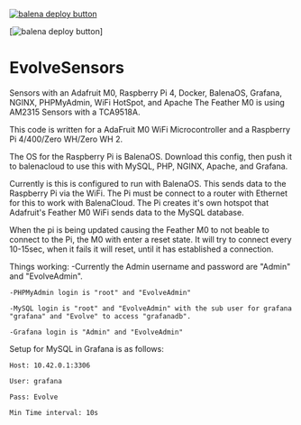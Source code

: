 [![balena deploy button](https://www.balena.io/deploy.svg)](https://dashboard.balena-cloud.com/deploy?repoUrl=https://github.com/moondisco/SensorsEvolve>)

[![balena deploy button](https://github.com/moondisco/SensorsEvolve/blob/main/EVOLVE-Logo.png)]

# EvolveSensors
Sensors with an Adafruit M0, Raspberry Pi 4, Docker, BalenaOS, Grafana, NGINX, PHPMyAdmin, WiFi HotSpot, and Apache
The Feather M0 is using AM2315 Sensors with a TCA9518A.

This code is written for a AdaFruit M0 WiFi Microcontroller and a Raspberry Pi 4/400/Zero WH/Zero WH 2.

The OS for the Raspberry Pi is BalenaOS. Download this config, then push it to balenacloud to use this with MySQL, PHP, NGINX, Apache, and Grafana.

Currently is this is configured to run with BalenaOS. This sends data to the Raspberry Pi via the WiFi.
The Pi must be connect to a router with Ethernet for this to work with BalenaCloud.
The Pi creates it's own hotspot that Adafruit's Feather M0 WiFi sends data to the MySQL database.

When the pi is being updated causing the Feather M0 to not beable to connect to the Pi, the M0 with enter a reset state.
It will try to connect every 10-15sec, when it fails it will reset, until it has established a connection.

Things working:
    -Currently the Admin username and password are "Admin" and "EvolveAdmin".

    -PHPMyAdmin login is "root" and "EvolveAdmin"

    -MySQL login is "root" and "EvolveAdmin" with the sub user for grafana "grafana" and "Evolve" to access "grafanadb".

    -Grafana login is "Admin" and "EvolveAdmin"

Setup for MySQL in Grafana is as follows:

    Host: 10.42.0.1:3306

    User: grafana

    Pass: Evolve

    Min Time interval: 10s
    
